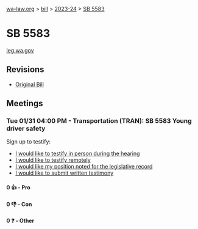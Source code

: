 [wa-law.org](/) > [bill](/bill/) > [2023-24](/bill/2023-24/) > [SB 5583](/bill/2023-24/sb/5583/)

# SB 5583
[leg.wa.gov](https://app.leg.wa.gov/billsummary?BillNumber=5583&Year=2023&Initiative=false)

## Revisions
* [Original Bill](1/)

## Meetings
### Tue 01/31 04:00 PM - Transportation (TRAN): SB 5583 Young driver safety
Sign up to testify:
* [I would like to testify in person during the hearing](https://app.leg.wa.gov/csi/Testifier/Add?chamber=House&mId=30597&aId=150433&caId=20845&tId=1)
* [I would like to testify remotely](https://app.leg.wa.gov/csi/Testifier/Add?chamber=House&mId=30597&aId=150433&caId=20845&tId=2)
* [I would like my position noted for the legislative record](https://app.leg.wa.gov/csi/Testifier/Add?chamber=House&mId=30597&aId=150433&caId=20845&tId=3)
* [I would like to submit written testimony](https://app.leg.wa.gov/csi/Testifier/Add?chamber=House&mId=30597&aId=150433&caId=20845&tId=4)

#### 0 👍 - Pro

#### 0 👎 - Con

#### 0 ❓ - Other
